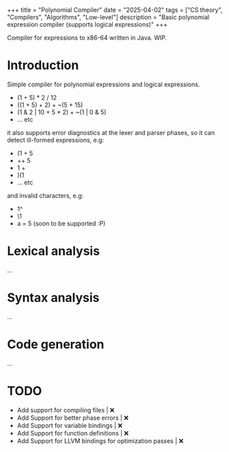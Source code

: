 +++
title = "Polynomial Compiler"
date  = "2025-04-02"
tags  = ["CS theory", "Compilers", "Algorithms", "Low-level"]
description = "Basic polynomial expression compiler (supports logical expressions)"
+++

Compiler for expressions to x86-64 written in Java. WIP.
<!--more-->

# Introduction

Simple compiler for polynomial expressions and logical expressions.
* (1 + 5) * 2 / 12
* ((1 + 5) + 2) + ~(5 + 15)
* (1 & 2 | 10 + 5 * 2) + ~(1 | 0 & 5)
* ... etc

it also supports error diagnostics at the lexer and parser phases, so it can detect
ill-formed expressions, e.g:
* (1 + 5
* ++ 5
* 1 +
* )(1
* ... etc

and invalid characters, e.g:
* 1^
* \1
* a = 5 (soon to be supported :P)

# Lexical analysis
...

# Syntax analysis
...

# Code generation
...

# TODO
* Add support for compiling files      | ❌
* Add Support for better phase errors  | ❌
* Add Support for variable bindings    | ❌
* Add Support for function definitions | ❌
* Add Support for LLVM bindings for optimization passes | ❌


